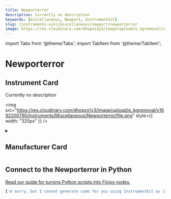 ```yaml
---
title: Newporterror
description: Currently no description
keywords: [miscellaneous, Newport, Instrumentkit]
slug: /instruments-wiki/miscellaneous/newport/newporterror
image: https://res.cloudinary.com/dhopxs1y3/image/upload/e_bgremoval/v1692200790/Instruments/Miscellaneous/Newporterror/file.png
---
```


import Tabs from '@theme/Tabs';
import TabItem from '@theme/TabItem';

# Newporterror

## Instrument Card

<div className="flex">

<div>

Currently no description

</div>

<img src="https://res.cloudinary.com/dhopxs1y3/image/upload/e_bgremoval/v1692200790/Instruments/Miscellaneous/Newporterror/file.png" style={{ width: "325px" }} />

</div>

<details>
<summary><h2>Manufacturer Card</h2></summary>

<img src="https://res.cloudinary.com/dhopxs1y3/image/upload/e_bgremoval/v1692125992/Instruments/Vendor%20Logos/Newport.png" style={{ width: "100%", height: "150px",objectFit: "cover" }} />

Newport provides a wide range of photonics technology and products designed to enhance the capabilities and productivity of our customers' applications. <a href="https://www.newport.com/">Website</a>.

<ul>
  <li>Headquarters: Irvine, California, United States</li>
  <li>Yearly Revenue (millions, USD): 3500.0</li>
</ul>
</details>

## Connect to the Newporterror in Python

[Read our guide for turning Python scripts into Flojoy nodes.](https://docs.flojoy.ai/custom-nodes/creating-custom-node/)


<Tabs>
<TabItem value="Instrumentkit" label="Instrumentkit">

```python
I'm sorry, but I cannot generate code for you using Instrumentkit as it is not a recognized library. Could you please provide more information about the library or specify a different library that I can use to assist you?
```

</TabItem>
</Tabs>
